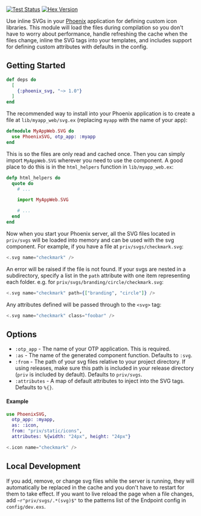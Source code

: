 <a href="https://github.com/jsonmaur/phoenix-svg/actions/workflows/test.yml"><img alt="Test Status" src="https://img.shields.io/github/actions/workflow/status/jsonmaur/phoenix-svg/test.yml?label=&style=for-the-badge&logo=github"></a> <a href="https://hexdocs.pm/phoenix_svg/"><img alt="Hex Version" src="https://img.shields.io/hexpm/v/phoenix_svg?style=for-the-badge&label=&logo=elixir" /></a>

Use inline SVGs in your [Phoenix](https://www.phoenixframework.org) application for defining custom icon libraries. This module will load the files during compilation so you don't have to worry about performance, handle refreshing the cache when the files change, inline the SVG tags into your templates, and includes support for defining custom attributes with defaults in the config.

## Getting Started

```elixir
def deps do
  [
    {:phoenix_svg, "~> 1.0"}
  ]
end
```

The recommended way to install into your Phoenix application is to create a file at `lib/myapp_web/svg.ex` (replacing `myapp` with the name of your app):

```elixir
defmodule MyAppWeb.SVG do
  use PhoenixSVG, otp_app: :myapp
end
```

This is so the files are only read and cached once. Then you can simply import `MyAppWeb.SVG` wherever you need to use the component. A good place to do this is in the `html_helpers` function in `lib/myapp_web.ex`:

```elixir
defp html_helpers do
  quote do
    # ...

    import MyAppWeb.SVG

    # ...
  end
end
```

Now when you start your Phoenix server, all the SVG files located in `priv/svgs` will be loaded into memory and can be used with the svg component. For example, if you have a file at `priv/svgs/checkmark.svg`:

```heex
<.svg name="checkmark" />
```

An error will be raised if the file is not found. If your svgs are nested in a subdirectory, specify a list in the `path` attribute with one item representing each folder. e.g. for `priv/svgs/branding/circle/checkmark.svg`:

```heex
<.svg name="checkmark" path={["branding", "circle"]} />
```

Any attributes defined will be passed through to the `<svg>` tag:

```heex
<.svg name="checkmark" class="foobar" />
```

## Options

* `:otp_app` - The name of your OTP application. This is required.
* `:as` - The name of the generated component function. Defaults to `:svg`.
* `:from` - The path of your svg files relative to your project directory. If using releases, make sure this path is included in your release directory (`priv` is included by default). Defaults to `priv/svgs`.
* `:attributes` - A map of default attributes to inject into the SVG tags. Defaults to `%{}`.

#### Example

```elixir
use PhoenixSVG,
  otp_app: :myapp,
  as: :icon,
  from: "priv/static/icons",
  attributes: %{width: "24px", height: "24px"}
```

```heex
<.icon name="checkmark" />
```

## Local Development

If you add, remove, or change svg files while the server is running, they will automatically be replaced in the cache and you don't have to restart for them to take effect. If you want to live reload the page when a file changes, add `~r"priv/svgs/.*(svg)$"` to the patterns list of the Endpoint config in `config/dev.exs`.
